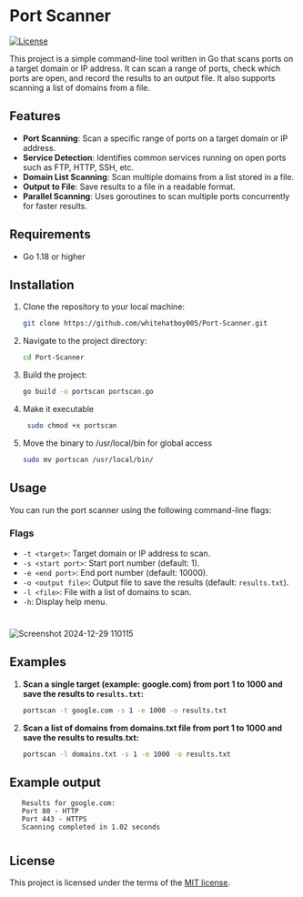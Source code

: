 # Port Scanner
[![License](https://img.shields.io/github/license/whitehatboy005/Blockchain-Based-Voting-System)](LICENSE.md)

This project is a simple command-line tool written in Go that scans ports on a target domain or IP address. It can scan a range of ports, check which ports are open, and record the results to an output file. It also supports scanning a list of domains from a file.

## Features

- **Port Scanning**: Scan a specific range of ports on a target domain or IP address.
- **Service Detection**: Identifies common services running on open ports such as FTP, HTTP, SSH, etc.
- **Domain List Scanning**: Scan multiple domains from a list stored in a file.
- **Output to File**: Save results to a file in a readable format.
- **Parallel Scanning**: Uses goroutines to scan multiple ports concurrently for faster results.

## Requirements

- Go 1.18 or higher

## Installation

1. Clone the repository to your local machine:
   ```bash
   git clone https://github.com/whitehatboy005/Port-Scanner.git
   ```
2. Navigate to the project directory:
   ```bash
   cd Port-Scanner
   ```
3. Build the project:
   ```bash
   go build -o portscan portscan.go
   ```
4. Make it executable
   ```bash
    sudo chmod +x portscan
   ```
5. Move the binary to /usr/local/bin for global access
   ```bash
   sudo mv portscan /usr/local/bin/
   ```
## Usage

You can run the port scanner using the following command-line flags:

### Flags

- `-t <target>`: Target domain or IP address to scan.
- `-s <start port>`: Start port number (default: 1).
- `-e <end port>`: End port number (default: 10000).
- `-o <output file>`: Output file to save the results (default: `results.txt`).
- `-l <file>`: File with a list of domains to scan.
- `-h`: Display help menu.
#
![Screenshot 2024-12-29 110115](https://github.com/user-attachments/assets/cb8093eb-18f3-4612-8032-f5c953d87f4d)

## Examples

1. **Scan a single target (example: google.com) from port 1 to 1000 and save the results to `results.txt`:**

   ```bash
   portscan -t google.com -s 1 -e 1000 -o results.txt
   ```
2. **Scan a list of domains from domains.txt file from port 1 to 1000 and save the results to results.txt:**
   ```bash
   portscan -l domains.txt -s 1 -e 1000 -o results.txt
   ```
## Example output
  ```
     Results for google.com:
     Port 80 - HTTP
     Port 443 - HTTPS
     Scanning completed in 1.02 seconds
  ```
#
## License

This project is licensed under the terms of the [MIT license](LICENSE.md).

